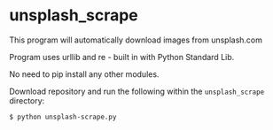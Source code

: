 unsplash_scrape
===============

This program will automatically download images from unsplash.com

Program uses urllib and re - built in with Python Standard Lib.

No need to pip install any other modules.

Download repository and run the following within the ```unsplash_scrape``` directory:

```
$ python unsplash-scrape.py
```
